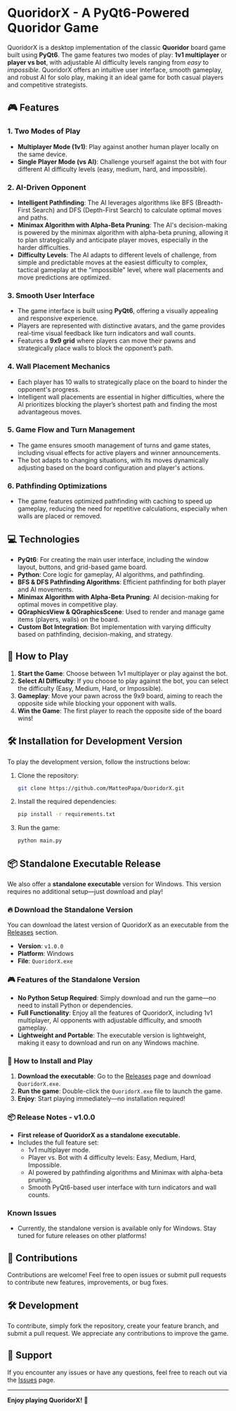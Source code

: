 # QuoridorX - A PyQt6-Powered Quoridor Game

QuoridorX is a desktop implementation of the classic **Quoridor** board game built using **PyQt6**. The game features two modes of play: **1v1 multiplayer** or **player vs bot**, with adjustable AI difficulty levels ranging from *easy* to *impossible*. QuoridorX offers an intuitive user interface, smooth gameplay, and robust AI for solo play, making it an ideal game for both casual players and competitive strategists.

## 🎮 Features

### 1. **Two Modes of Play**
   - **Multiplayer Mode (1v1)**: Play against another human player locally on the same device.
   - **Single Player Mode (vs AI)**: Challenge yourself against the bot with four different AI difficulty levels (easy, medium, hard, and impossible).

### 2. **AI-Driven Opponent**
   - **Intelligent Pathfinding**: The AI leverages algorithms like BFS (Breadth-First Search) and DFS (Depth-First Search) to calculate optimal moves and paths.
   - **Minimax Algorithm with Alpha-Beta Pruning**: The AI's decision-making is powered by the minimax algorithm with alpha-beta pruning, allowing it to plan strategically and anticipate player moves, especially in the harder difficulties.
   - **Difficulty Levels**: The AI adapts to different levels of challenge, from simple and predictable moves at the easiest difficulty to complex, tactical gameplay at the "impossible" level, where wall placements and move predictions are optimized.

### 3. **Smooth User Interface**
   - The game interface is built using **PyQt6**, offering a visually appealing and responsive experience.
   - Players are represented with distinctive avatars, and the game provides real-time visual feedback like turn indicators and wall counts.
   - Features a **9x9 grid** where players can move their pawns and strategically place walls to block the opponent’s path.

### 4. **Wall Placement Mechanics**
   - Each player has 10 walls to strategically place on the board to hinder the opponent's progress.
   - Intelligent wall placements are essential in higher difficulties, where the AI prioritizes blocking the player’s shortest path and finding the most advantageous moves.

### 5. **Game Flow and Turn Management**
   - The game ensures smooth management of turns and game states, including visual effects for active players and winner announcements.
   - The bot adapts to changing situations, with its moves dynamically adjusting based on the board configuration and player's actions.

### 6. **Pathfinding Optimizations**
   - The game features optimized pathfinding with caching to speed up gameplay, reducing the need for repetitive calculations, especially when walls are placed or removed.

## 💻 Technologies

- **PyQt6**: For creating the main user interface, including the window layout, buttons, and grid-based game board.
- **Python**: Core logic for gameplay, AI algorithms, and pathfinding.
- **BFS & DFS Pathfinding Algorithms**: Efficient pathfinding for both player and AI movements.
- **Minimax Algorithm with Alpha-Beta Pruning**: AI decision-making for optimal moves in competitive play.
- **QGraphicsView & QGraphicsScene**: Used to render and manage game items (players, walls) on the board.
- **Custom Bot Integration**: Bot implementation with varying difficulty based on pathfinding, decision-making, and strategy.

## 🚀 How to Play

1. **Start the Game**: Choose between 1v1 multiplayer or play against the bot.
2. **Select AI Difficulty**: If you choose to play against the bot, you can select the difficulty (Easy, Medium, Hard, or Impossible).
3. **Gameplay**: Move your pawn across the 9x9 board, aiming to reach the opposite side while blocking your opponent with walls.
4. **Win the Game**: The first player to reach the opposite side of the board wins!

## 🛠️ Installation for Development Version

To play the development version, follow the instructions below:

1. Clone the repository:
   ```bash
   git clone https://github.com/MatteoPapa/QuoridorX.git
   ```
2. Install the required dependencies:
   ```bash
   pip install -r requirements.txt
   ```
3. Run the game:
   ```bash
   python main.py
   ```

## 📦 Standalone Executable Release

We also offer a **standalone executable** version for Windows. This version requires no additional setup—just download and play!

### 🔥 **Download the Standalone Version**

You can download the latest version of QuoridorX as an executable from the [Releases](https://github.com/MatteoPapa/QuoridorX/releases) section.

- **Version**: `v1.0.0`
- **Platform**: Windows
- **File**: `QuoridorX.exe`

### 🎮 **Features of the Standalone Version**

- **No Python Setup Required**: Simply download and run the game—no need to install Python or dependencies.
- **Full Functionality**: Enjoy all the features of QuoridorX, including 1v1 multiplayer, AI opponents with adjustable difficulty, and smooth gameplay.
- **Lightweight and Portable**: The executable version is lightweight, making it easy to download and run on any Windows machine.

### 📝 **How to Install and Play**

1. **Download the executable**: Go to the [Releases](https://github.com/MatteoPapa/QuoridorX/releases) page and download `QuoridorX.exe`.
2. **Run the game**: Double-click the `QuoridorX.exe` file to launch the game.
3. **Enjoy**: Start playing immediately—no installation required!

### 📦 **Release Notes - v1.0.0**

- **First release of QuoridorX as a standalone executable.**
- Includes the full feature set:
  - 1v1 multiplayer mode.
  - Player vs. Bot with 4 difficulty levels: Easy, Medium, Hard, Impossible.
  - AI powered by pathfinding algorithms and Minimax with alpha-beta pruning.
  - Smooth PyQt6-based user interface with turn indicators and wall counts.

### Known Issues
- Currently, the standalone version is available only for Windows. Stay tuned for future releases on other platforms!

## 👥 Contributions

Contributions are welcome! Feel free to open issues or submit pull requests to contribute new features, improvements, or bug fixes.

## 🛠️ Development

To contribute, simply fork the repository, create your feature branch, and submit a pull request. We appreciate any contributions to improve the game.

## 💬 Support

If you encounter any issues or have any questions, feel free to reach out via the [Issues](https://github.com/MatteoPapa/QuoridorX/issues) page.

---

**Enjoy playing QuoridorX!** 🎉

